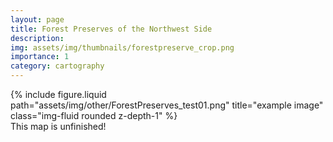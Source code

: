 ```yaml
---
layout: page
title: Forest Preserves of the Northwest Side 
description: 
img: assets/img/thumbnails/forestpreserve_crop.png
importance: 1
category: cartography
---
```


<div class="row justify-content-sm-center">
  <div class="col-12 mt-3 mt-md-0">
    {% include figure.liquid path="assets/img/other/ForestPreserves_test01.png" title="example image" class="img-fluid rounded z-depth-1" %}
  </div>
  <div class="caption">
  This map is unfinished!
</div>
</div>